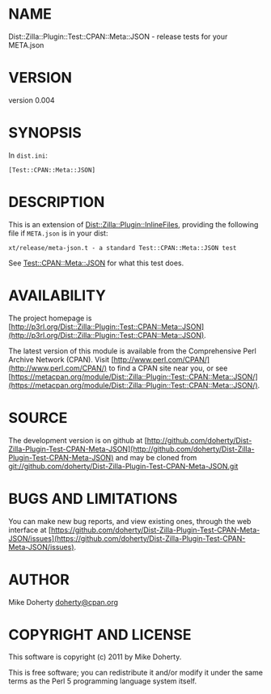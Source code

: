 # NAME

Dist::Zilla::Plugin::Test::CPAN::Meta::JSON - release tests for your META.json

# VERSION

version 0.004

# SYNOPSIS

In `dist.ini`:

    [Test::CPAN::Meta::JSON]

# DESCRIPTION

This is an extension of [Dist::Zilla::Plugin::InlineFiles](https://metacpan.org/pod/Dist::Zilla::Plugin::InlineFiles), providing the
following file if `META.json` is in your dist:

    xt/release/meta-json.t - a standard Test::CPAN::Meta::JSON test

See [Test::CPAN::Meta::JSON](https://metacpan.org/pod/Test::CPAN::Meta::JSON) for what this test does.

# AVAILABILITY

The project homepage is [http://p3rl.org/Dist::Zilla::Plugin::Test::CPAN::Meta::JSON](http://p3rl.org/Dist::Zilla::Plugin::Test::CPAN::Meta::JSON).

The latest version of this module is available from the Comprehensive Perl
Archive Network (CPAN). Visit [http://www.perl.com/CPAN/](http://www.perl.com/CPAN/) to find a CPAN
site near you, or see [https://metacpan.org/module/Dist::Zilla::Plugin::Test::CPAN::Meta::JSON/](https://metacpan.org/module/Dist::Zilla::Plugin::Test::CPAN::Meta::JSON/).

# SOURCE

The development version is on github at [http://github.com/doherty/Dist-Zilla-Plugin-Test-CPAN-Meta-JSON](http://github.com/doherty/Dist-Zilla-Plugin-Test-CPAN-Meta-JSON)
and may be cloned from [git://github.com/doherty/Dist-Zilla-Plugin-Test-CPAN-Meta-JSON.git](git://github.com/doherty/Dist-Zilla-Plugin-Test-CPAN-Meta-JSON.git)

# BUGS AND LIMITATIONS

You can make new bug reports, and view existing ones, through the
web interface at [https://github.com/doherty/Dist-Zilla-Plugin-Test-CPAN-Meta-JSON/issues](https://github.com/doherty/Dist-Zilla-Plugin-Test-CPAN-Meta-JSON/issues).

# AUTHOR

Mike Doherty <doherty@cpan.org>

# COPYRIGHT AND LICENSE

This software is copyright (c) 2011 by Mike Doherty.

This is free software; you can redistribute it and/or modify it under
the same terms as the Perl 5 programming language system itself.

